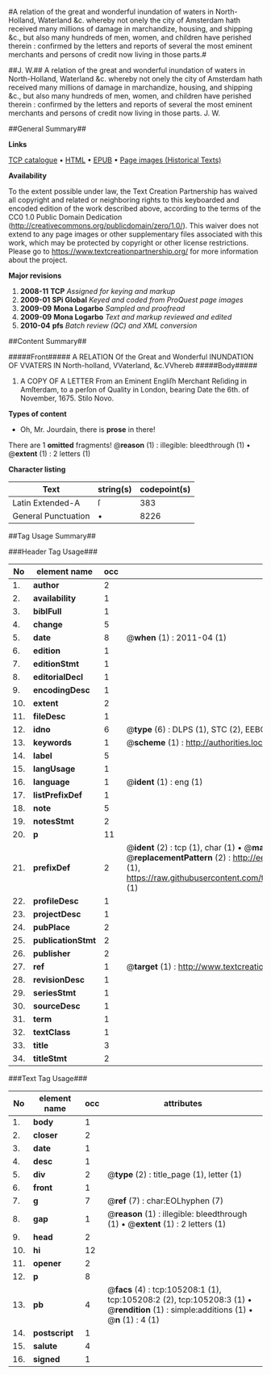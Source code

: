 #A relation of the great and wonderful inundation of waters in North-Holland, Waterland &c. whereby not onely the city of Amsterdam hath received many millions of damage in marchandize, housing, and shipping &c., but also many hundreds of men, women, and children have perished therein : confirmed by the letters and reports of several the most eminent merchants and persons of credit now living in those parts.#

##J. W.##
A relation of the great and wonderful inundation of waters in North-Holland, Waterland &c. whereby not onely the city of Amsterdam hath received many millions of damage in marchandize, housing, and shipping &c., but also many hundreds of men, women, and children have perished therein : confirmed by the letters and reports of several the most eminent merchants and persons of credit now living in those parts.
J. W.

##General Summary##

**Links**

[TCP catalogue](http://www.ota.ox.ac.uk/tcp/)  • 
[HTML](http://tei.it.ox.ac.uk/tcp/Texts-HTML/free/A67/A67461.html)  • 
[EPUB](http://tei.it.ox.ac.uk/tcp/Texts-EPUB/free/A67/A67461.epub) • 
[Page images (Historical Texts)](https://historicaltexts.jisc.ac.uk/eebo-16271485e)

**Availability**

To the extent possible under law, the Text Creation Partnership has waived all copyright and related or neighboring rights to this keyboarded and encoded edition of the work described above, according to the terms of the CC0 1.0 Public Domain Dedication (http://creativecommons.org/publicdomain/zero/1.0/). This waiver does not extend to any page images or other supplementary files associated with this work, which may be protected by copyright or other license restrictions. Please go to https://www.textcreationpartnership.org/ for more information about the project.

**Major revisions**

1. __2008-11__ __TCP__ *Assigned for keying and markup*
1. __2009-01__ __SPi Global__ *Keyed and coded from ProQuest page images*
1. __2009-09__ __Mona Logarbo__ *Sampled and proofread*
1. __2009-09__ __Mona Logarbo__ *Text and markup reviewed and edited*
1. __2010-04__ __pfs__ *Batch review (QC) and XML conversion*

##Content Summary##

#####Front#####
A RELATION Of the Great and Wonderful INUNDATION OF VVATERS IN North-holland, VVaterland, &c.VVhereb
#####Body#####

1. A COPY OF A LETTER From an Eminent Engliſh Merchant Reſiding in Amſterdam, to a perſon of Quality in London, bearing Date the 6th. of November, 1675. Stilo Novo.

**Types of content**

  * Oh, Mr. Jourdain, there is **prose** in there!

There are 1 **omitted** fragments! 
 @__reason__ (1) : illegible: bleedthrough (1)  •  @__extent__ (1) : 2 letters (1)

**Character listing**


|Text|string(s)|codepoint(s)|
|---|---|---|
|Latin Extended-A|ſ|383|
|General Punctuation|•|8226|

##Tag Usage Summary##

###Header Tag Usage###

|No|element name|occ|attributes|
|---|---|---|---|
|1.|__author__|2||
|2.|__availability__|1||
|3.|__biblFull__|1||
|4.|__change__|5||
|5.|__date__|8| @__when__ (1) : 2011-04 (1)|
|6.|__edition__|1||
|7.|__editionStmt__|1||
|8.|__editorialDecl__|1||
|9.|__encodingDesc__|1||
|10.|__extent__|2||
|11.|__fileDesc__|1||
|12.|__idno__|6| @__type__ (6) : DLPS (1), STC (2), EEBO-CITATION (1), OCLC (1), VID (1)|
|13.|__keywords__|1| @__scheme__ (1) : http://authorities.loc.gov/ (1)|
|14.|__label__|5||
|15.|__langUsage__|1||
|16.|__language__|1| @__ident__ (1) : eng (1)|
|17.|__listPrefixDef__|1||
|18.|__note__|5||
|19.|__notesStmt__|2||
|20.|__p__|11||
|21.|__prefixDef__|2| @__ident__ (2) : tcp (1), char (1)  •  @__matchPattern__ (2) : ([0-9\-]+):([0-9IVX]+) (1), (.+) (1)  •  @__replacementPattern__ (2) : http://eebo.chadwyck.com/downloadtiff?vid=$1&page=$2 (1), https://raw.githubusercontent.com/textcreationpartnership/Texts/master/tcpchars.xml#$1 (1)|
|22.|__profileDesc__|1||
|23.|__projectDesc__|1||
|24.|__pubPlace__|2||
|25.|__publicationStmt__|2||
|26.|__publisher__|2||
|27.|__ref__|1| @__target__ (1) : http://www.textcreationpartnership.org/docs/. (1)|
|28.|__revisionDesc__|1||
|29.|__seriesStmt__|1||
|30.|__sourceDesc__|1||
|31.|__term__|1||
|32.|__textClass__|1||
|33.|__title__|3||
|34.|__titleStmt__|2||


###Text Tag Usage###

|No|element name|occ|attributes|
|---|---|---|---|
|1.|__body__|1||
|2.|__closer__|2||
|3.|__date__|1||
|4.|__desc__|1||
|5.|__div__|2| @__type__ (2) : title_page (1), letter (1)|
|6.|__front__|1||
|7.|__g__|7| @__ref__ (7) : char:EOLhyphen (7)|
|8.|__gap__|1| @__reason__ (1) : illegible: bleedthrough (1)  •  @__extent__ (1) : 2 letters (1)|
|9.|__head__|2||
|10.|__hi__|12||
|11.|__opener__|2||
|12.|__p__|8||
|13.|__pb__|4| @__facs__ (4) : tcp:105208:1 (1), tcp:105208:2 (2), tcp:105208:3 (1)  •  @__rendition__ (1) : simple:additions (1)  •  @__n__ (1) : 4 (1)|
|14.|__postscript__|1||
|15.|__salute__|4||
|16.|__signed__|1||
